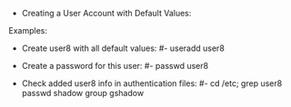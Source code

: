- Creating a User Account with Default Values: 

Examples: 


- Create user8 with all default values:
#- useradd user8



- Create a password for this user: 
#- passwd user8



- Check added user8 info in authentication files:
#- cd /etc; grep user8 passwd shadow group gshadow


